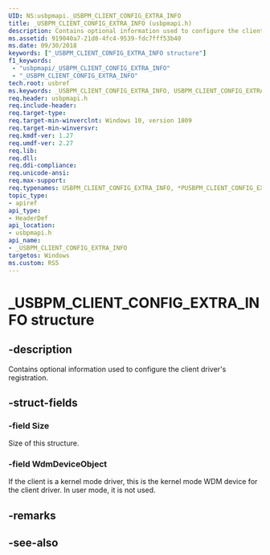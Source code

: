 ```yaml
---
UID: NS:usbpmapi._USBPM_CLIENT_CONFIG_EXTRA_INFO
title: _USBPM_CLIENT_CONFIG_EXTRA_INFO (usbpmapi.h)
description: Contains optional information used to configure the client driver's registration.
ms.assetid: 919040a7-21d8-4fc4-9539-fdc7fff53b40
ms.date: 09/30/2018
keywords: ["_USBPM_CLIENT_CONFIG_EXTRA_INFO structure"]
f1_keywords:
 - "usbpmapi/_USBPM_CLIENT_CONFIG_EXTRA_INFO"
 - "_USBPM_CLIENT_CONFIG_EXTRA_INFO"
tech.root: usbref
ms.keywords: _USBPM_CLIENT_CONFIG_EXTRA_INFO, USBPM_CLIENT_CONFIG_EXTRA_INFO, *PUSBPM_CLIENT_CONFIG_EXTRA_INFO, 
req.header: usbpmapi.h
req.include-header:
req.target-type:
req.target-min-winverclnt: Windows 10, version 1809
req.target-min-winversvr:
req.kmdf-ver: 1.27
req.umdf-ver: 2.27
req.lib:
req.dll:
req.ddi-compliance:
req.unicode-ansi:
req.max-support:
req.typenames: USBPM_CLIENT_CONFIG_EXTRA_INFO, *PUSBPM_CLIENT_CONFIG_EXTRA_INFO
topic_type: 
- apiref
api_type: 
- HeaderDef
api_location: 
- usbpmapi.h
api_name: 
- _USBPM_CLIENT_CONFIG_EXTRA_INFO
targetos: Windows
ms.custom: RS5
---
```


# _USBPM_CLIENT_CONFIG_EXTRA_INFO structure

## -description
Contains optional information used to configure the client driver's registration.

## -struct-fields

### -field Size
Size of this structure.
 
### -field WdmDeviceObject
If the client is a kernel mode driver, this is the kernel mode WDM device for the client driver. In user mode, it is not used. 

## -remarks

## -see-also
